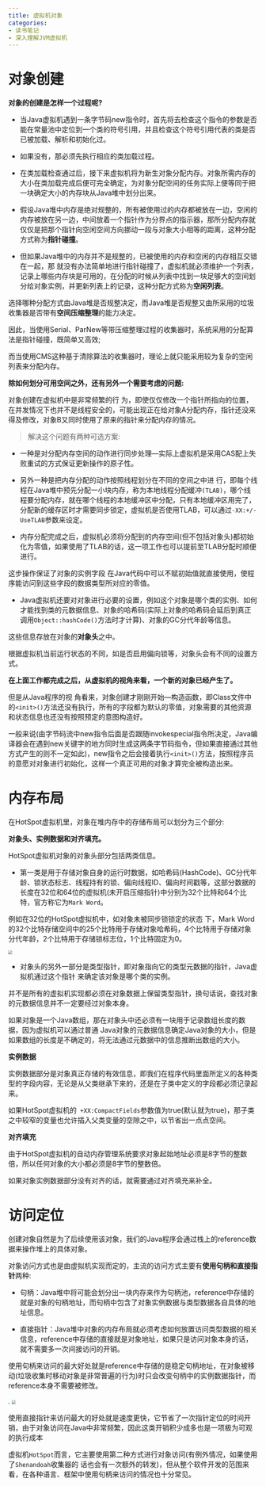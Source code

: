 ```yaml
---
title: 虚拟机对象
categories: 
- 读书笔记
- 深入理解JVM虚拟机
---
```


# 对象创建

**对象的创建是怎样一个过程呢?**

* 当Java虚拟机遇到一条字节码new指令时，首先将去检查这个指令的参数是否能在常量池中定位到一个类的符号引用，并且检查这个符号引用代表的类是否已被加载、解析和初始化过。

* 如果没有，那必须先执行相应的类加载过程。

* 在类加载检查通过后，接下来虚拟机将为新生对象分配内存。对象所需内存的大小在类加载完成后便可完全确定，为对象分配空间的任务实际上便等同于把一块确定大小的内存块从Java堆中划分出来。

* 假设Java堆中内存是绝对规整的，所有被使用过的内存都被放在一边，空闲的内存被放在另一边，中间放着一个指针作为分界点的指示器，那所分配内存就仅仅是把那个指针向空闲空间方向挪动一段与对象大小相等的距离，这种分配方式称为**指针碰撞**。

* 但如果Java堆中的内存并不是规整的，已被使用的内存和空闲的内存相互交错在一起，那 就没有办法简单地进行指针碰撞了，虚拟机就必须维护一个列表，记录上哪些内存块是可用的，在分配的时候从列表中找到一块足够大的空间划分给对象实例，并更新列表上的记录，这种分配方式称为**空闲列表**。

选择哪种分配方式由Java堆是否规整决定，而Java堆是否规整又由所采用的垃圾收集器是否带有**空间压缩整理**的能力决定。

因此，当使用Serial、ParNew等带压缩整理过程的收集器时，系统采用的分配算法是指针碰撞，既简单又高效;

而当使用CMS这种基于清除算法的收集器时，理论上就只能采用较为复杂的空闲列表来分配内存。

**除如何划分可用空间之外，还有另外一个需要考虑的问题:**

对象创建在虚拟机中是非常频繁的行 为，即使仅仅修改一个指针所指向的位置，在并发情况下也并不是线程安全的，可能出现正在给对象A分配内存，指针还没来得及修改，对象B又同时使用了原来的指针来分配内存的情况。

> 解决这个问题有两种可选方案:

* 一种是对分配内存空间的动作进行同步处理—实际上虚拟机是采用CAS配上失败重试的方式保证更新操作的原子性。

* 另外一种是把内存分配的动作按照线程划分在不同的空间之中进 行，即每个线程在Java堆中预先分配一小块内存，称为本地线程分配缓冲`(TLAB)`，哪个线程要分配内存，就在哪个线程的本地缓冲区中分配，只有本地缓冲区用完了，分配新的缓存区时才需要同步锁定，虚拟机是否使用TLAB，可以通过`-XX:+/-UseTLAB`参数来设定。

* 内存分配完成之后，虚拟机必须将分配到的内存空间(但不包括对象头)都初始化为零值，如果使用了TLAB的话，这一项工作也可以提前至TLAB分配时顺便进行。

这步操作保证了对象的实例字段 在Java代码中可以不赋初始值就直接使用，使程序能访问到这些字段的数据类型所对应的零值。

* Java虚拟机还要对对象进行必要的设置，例如这个对象是哪个类的实例、如何才能找到类的元数据信息、对象的哈希码(实际上对象的哈希码会延后到真正调用`Object::hashCode()`方法时才计算)、对象的GC分代年龄等信息。

这些信息存放在对象的**对象头**之中。

根据虚拟机当前运行状态的不同，如是否启用偏向锁等，对象头会有不同的设置方式。

**在上面工作都完成之后，从虚拟机的视角来看，一个新的对象已经产生了。**

但是从Java程序的视 角看来，对象创建才刚刚开始—构造函数，即Class文件中的`<init>()`方法还没有执行，所有的字段都为默认的零值，对象需要的其他资源和状态信息也还没有按照预定的意图构造好。

一般来说(由字节码流中new指令后面是否跟随invokespecial指令所决定，Java编译器会在遇到new关键字的地方同时生成这两条字节码指令，但如果直接通过其他方式产生的则不一定如此)，new指令之后会接着执行`<init>()`方法，按照程序员的意愿对对象进行初始化，这样一个真正可用的对象才算完全被构造出来。

# 内存布局

在HotSpot虚拟机里，对象在堆内存中的存储布局可以划分为三个部分:

**对象头、实例数据和对齐填充。**

HotSpot虚拟机对象的对象头部分包括两类信息。

* 第一类是用于存储对象自身的运行时数据，如哈希码(HashCode)、GC分代年龄、锁状态标志、线程持有的锁、偏向线程ID、偏向时间戳等，这部分数据的长度在32位和64位的虚拟机(未开启压缩指针)中分别为32个比特和64个比特，官方称它为`Mark Word`。

例如在32位的HotSpot虚拟机中，如对象未被同步锁锁定的状态 下，Mark Word的32个比特存储空间中的25个比特用于存储对象哈希码，4个比特用于存储对象分代年龄，2个比特用于存储锁标志位，1个比特固定为0。

<img src="https://img-blog.csdnimg.cn/42f2fbef6a1743339a675fb14d6e38c3.png" style="zoom:50%;" />

* 对象头的另外一部分是类型指针，即对象指向它的类型元数据的指针，Java虚拟机通过这个指针 来确定该对象是哪个类的实例。

并不是所有的虚拟机实现都必须在对象数据上保留类型指针，换句话说，查找对象的元数据信息并不一定要经过对象本身。

如果对象是一个Java数组，那在对象头中还必须有一块用于记录数组长度的数据，因为虚拟机可以通过普通 Java对象的元数据信息确定Java对象的大小，但是如果数组的长度是不确定的，将无法通过元数据中的信息推断出数组的大小。

**实例数据**

实例数据部分是对象真正存储的有效信息，即我们在程序代码里面所定义的各种类型的字段内容，无论是从父类继承下来的，还是在子类中定义的字段都必须记录起来。

如果HotSpot虚拟机的` +XX:CompactFields`参数值为true(默认就为true)，那子类之中较窄的变量也允许插入父类变量的空隙之中，以节省出一点点空间。

**对齐填充**

由于HotSpot虚拟机的自动内存管理系统要求对象起始地址必须是8字节的整数倍，所以任何对象的大小都必须是8字节的整数倍。

如果对象实例数据部分没有对齐的话，就需要通过对齐填充来补全。

# 访问定位

创建对象自然是为了后续使用该对象，我们的Java程序会通过栈上的reference数据来操作堆上的具体对象。

对象访问方式也是由虚拟机实现而定的，主流的访问方式主要有**使用句柄和直接指针**两种:

* 句柄：Java堆中将可能会划分出一块内存来作为句柄池，reference中存储的就是对象的句柄地址，而句柄中包含了对象实例数据与类型数据各自具体的地址信息。

* 直接指针：Java堆中对象的内存布局就必须考虑如何放置访问类型数据的相关信息，reference中存储的直接就是对象地址，如果只是访问对象本身的话，就不需要多一次间接访问的开销。

使用句柄来访问的最大好处就是reference中存储的是稳定句柄地址，在对象被移动(垃圾收集时移动对象是非常普遍的行为)时只会改变句柄中的实例数据指针，而 reference本身不需要被修改。

<img src="https://img-blog.csdnimg.cn/66caa7af0a4a4b09af0854bd74aaa1d8.png" style="zoom:20%;" />

<img src="https://img-blog.csdnimg.cn/6aaefa96db264beeab0036991946de25.png" style="zoom:50%;" />

使用直接指针来访问最大的好处就是速度更快，它节省了一次指针定位的时间开销，由于对象访问在Java中非常频繁，因此这类开销积少成多也是一项极为可观的执行成本

虚拟机`HotSpot`而言，它主要使用第二种方式进行对象访问(有例外情况，如果使用了`Shenandoah`收集器的 话也会有一次额外的转发)，但从整个软件开发的范围来看，在各种语言、框架中使用句柄来访问的情况也十分常见。